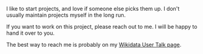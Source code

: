 I like to start projects, and love if someone else picks them up. I don't
usually maintain projects myself in the long run.

If you want to work on this project, please reach out to me.
I will be happy to hand it over to you.

The best way to reach me is probably on my [Wikidata User Talk page](https://www.wikidata.org/wiki/User_talk:Denny).
